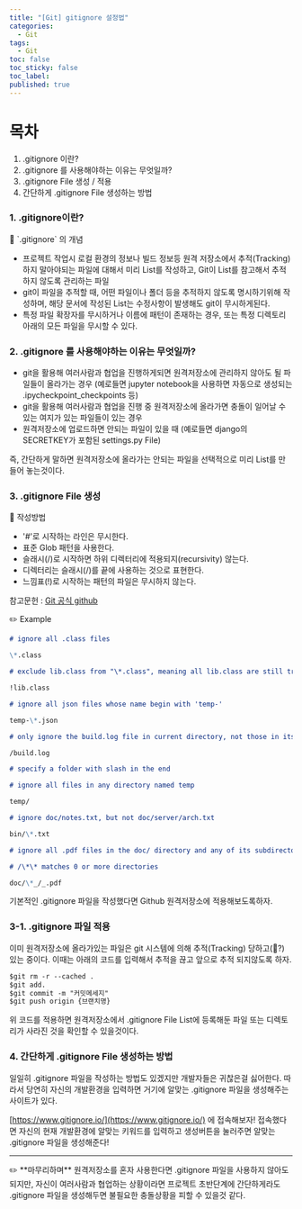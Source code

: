 ```yaml
---
title: "[Git] gitignore 설정법"
categories:
  - Git
tags:
  - Git
toc: false
toc_sticky: false
toc_label:
published: true
---
```


# 목차

1. .gitignore 이란?
2. .gitignore 를 사용해야하는 이유는 무엇일까?
3. .gitignore File 생성 / 적용
4. 간단하게 .gitignore File 생성하는 방법

### 1. .gitignore이란?

<aside>
📝 `.gitignore` 의 개념

- 프로젝트 작업시 로컬 환경의 정보나 빌드 정보등 원격 저장소에서 추적(Tracking) 하지 말아야되는 파일에 대해서 미리 List를 작성하고, Git이 List를 참고해서 추적하지 않도록 관리하는 파일
- git이 파일을 추적할 때, 어떤 파일이나 폴더 등을 추적하지 않도록 명시하기위해 작성하며, 해당 문서에 작성된 List는 수정사항이 발생해도 git이 무시하게된다.
- 특정 파일 확장자를 무시하거나 이름에 패턴이 존재하는 경우, 또는 특정 디렉토리 아래의 모든 파일을 무시할 수 있다.
</aside>

### 2. .gitignore 를 사용해야하는 이유는 무엇일까?

- git을 활용해 여러사람과 협업을 진행하게되면 원격저장소에 관리하지 않아도 될 파일들이 올라가는 경우
  (예로들면 jupyter notebook을 사용하면 자동으로 생성되는 .ipycheckpoint_checkpoints 등)
- git을 활용해 여러사람과 협업을 진행 중 원격저장소에 올라가면 충돌이 일어날 수 있는 여지가 있는 파일들이 있는 경우
- 원격저장소에 업로드하면 안되는 파일이 있을 때
  (예로들면 django의 SECRETKEY가 포함된 settings.py File)

즉, 간단하게 말하면 원격저장소에 올라가는 안되는 파일을 선택적으로 미리 List를 만들어 놓는것이다.

### 3. .gitignore File 생성

<aside>
📝 작성방법

- '#'로 시작하는 라인은 무시한다.
- 표준 Glob 패턴을 사용한다.
- 슬래시(/)로 시작하면 하위 디렉터리에 적용되지(recursivity) 않는다.
- 디렉터리는 슬래시(/)를 끝에 사용하는 것으로 표현한다.
- 느낌표(!)로 시작하는 패턴의 파일은 무시하지 않는다.

참고문헌 : [Git 공식 github](https://github.com/github/gitignore)

</aside>

<aside>
✏️ Example

```markdown
# ignore all .class files

\*.class

# exclude lib.class from "\*.class", meaning all lib.class are still tracked

!lib.class

# ignore all json files whose name begin with 'temp-'

temp-\*.json

# only ignore the build.log file in current directory, not those in its subdirectories

/build.log

# specify a folder with slash in the end

# ignore all files in any directory named temp

temp/

# ignore doc/notes.txt, but not doc/server/arch.txt

bin/\*.txt

# ignore all .pdf files in the doc/ directory and any of its subdirectories

# /\*\* matches 0 or more directories

doc/\*_/_.pdf
```

</aside>

기본적인 .gitignore 파일을 작성했다면 Github 원격저장소에 적용해보도록하자.

### 3-1. .gitignore 파일 적용

이미 원격저장소에 올라가있는 파일은 git 시스템에 의해 추적(Tracking) 당하고(🤔?) 있는 중이다.
이때는 아래의 코드를 입력해서 추적을 끊고 앞으로 추적 되지않도록 하자.

```markdown
$git rm -r --cached .
$git add.
$git commit -m "커밋메세지"
$git push origin {브랜치명}
```

위 코드를 적용하면 원격저장소에서 .gitignore File List에 등록해둔 파일 또는 디렉토리가 사라진 것을 확인할 수 있을것이다.

### 4. 간단하게 .gitignore File 생성하는 방법

일일히 .gitignore 파일을 작성하는 방법도 있겠지만 개발자들은 귀찮은걸 싫어한다.
따라서 당연히 자신의 개발환경을 입력하면 거기에 알맞는 .gitignore 파일을 생성해주는 사이트가 있다.

[https://www.gitignore.io/](https://www.gitignore.io/) 에 접속해보자!
접속했다면 자신의 현재 개발환경에 알맞는 키워드를 입력하고 생성버튼을 눌러주면 알맞는 .gitignore 파일을 생성해준다!

---

<aside>
✏️ **마무리하며**
원격저장소를 혼자 사용한다면 .gitignore 파일을 사용하지 않아도 되지만,
자신이 여러사람과 협업하는 상황이라면 프로젝트 초반단계에 간단하게라도
.gitignore 파일을 생성해두면 불필요한 충돌상황을 피할 수 있을것 같다.

</aside>

